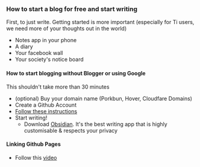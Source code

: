 ### How to start a blog for free and start writing

First, to just write. Getting started is more important (especially for Ti users, we need more of your thoughts out in the world)

- Notes app in your phone 
- A diary
- Your facebook wall 
- Your society's notice board 

#### How to start blogging without Blogger or using Google
This shouldn't take more than 30 minutes
- (optional) Buy your domain name (Porkbun, Hover, Cloudfare Domains)
- Create a Github Account 
- [Follow these instructions](https://chadbaldwin.net/2021/03/14/how-to-build-a-sql-blog.html)
- Start writing!
	- Download [Obsidian](https://obsidian.md). It's the best writing app that is highly customisable & respects your privacy

#### Linking Github Pages
- Follow this [video](https://www.youtube.com/watch?v=EX4w9hsduNA) 
